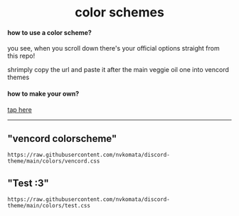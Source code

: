 <div align="center">

# color schemes

</div>

#### how to use a color scheme?

you see, when you scroll down there's your official options straight from this repo!

shrimply copy the url and paste it after the main veggie oil one into vencord themes

#### how to make your own?

[tap here](https://github.com/nvkomata/discord-theme?tab=readme-ov-file#alternatively-heres-how-to-make-your-own)

---

## "vencord colorscheme"

```
https://raw.githubusercontent.com/nvkomata/discord-theme/main/colors/vencord.css
```

## "Test :3"

```
https://raw.githubusercontent.com/nvkomata/discord-theme/main/colors/test.css
```
